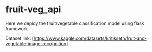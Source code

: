 # fruit-veg_api
Here we deploy the fruit/vegetable classification model using flask framework


Dataset link: [https://www.kaggle.com/datasets/kritikseth/fruit-and-vegetable-image-recognition]
